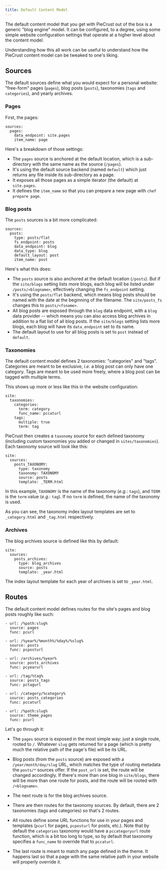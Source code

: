 ```yaml
---
title: Default Content Model
---
```


The default content model that you get with PieCrust out of the box is a generic
"blog engine" model. It can be configured, to a degree, using some simple
website configuration settings that operate at a higher level about the content
model.

Understanding how this all work can be useful to understand how the PieCrust
content model can be tweaked to one's liking.

## Sources

The default sources define what you would expect for a personal website:
"free-form" pages (`pages`), blog posts (`posts`), taxonomies (`tags` and
`categories`), and yearly archives.


### Pages

First, the pages:

    sources:
      pages:
        data_endpoint: site.pages
        item_name: page

Here's a breakdown of those settings:

* The `pages` source is anchored at the default location, which is a
  sub-directory with the same name as the source (`/pages`).
* It's using the default source backend (named `default`) which just returns any
  file inside its sub-directory as a page.
* It exposes all those pages as a simple iterator (the default) at `site.pages`.
* It defines the `item_name` so that you can prepare a new page with `chef
  prepare page`.


### Blog posts

The `posts` sources is a bit more complicated:

    sources:
      posts:
        type: posts/flat
        fs_endpoint: posts
        data_endpoint: blog
        data_type: blog
        default_layout: post
        item_name: post

Here's what this does:

* The `posts` source is also anchored at the default location (`/posts`). But if
  the `site/blogs` setting lists more blogs, each blog will be listed under
  `/posts/<blogname>`, effectively changing the `fs_endpoint` setting.
* It's using the `posts/flat` backend, which means blog posts should be named
  with the date at the beginning of the filename. The `site/posts_fs` changes
  this to `posts/<fsname>`.
* All blog posts are exposed through the `blog` data endpoint, with a `blog`
  data provider -- which means you can also access blog archives in addition to
  a flat list of all blog posts. If the `site/blogs` setting lists more blogs,
  each blog will have its `data_endpoint` set to its name.
* The default layout to use for all blog posts is set to `post` instead of
  `default`.


### Taxonomies

The default content model defines 2 taxonomies: "categories" and "tags".
Categories are meant to be exclusive, _i.e._ a blog post can only have one
category. Tags are meant to be used more freely, where a blog post can be tagged
with multiple terms.

This shows up more or less like this in the website configuration:

    site:
      taxonomies:
        categories:
          term: category
          func_name: pccaturl
        tags:
          multiple: true
          term: tag

PieCrust then creates a `taxonomy` source for each defined taxonomy (including
custom taxonomies you added or changed in `sites/taxonomies`). Each taxonomy
source will look like this:

    site:
      sources:
        posts_TAXONOMY:
          type: taxonomy
          taxonomy: TAXONOMY
          source: posts
          template: _TERM.html

In this example, `TAXONOMY` is the name of the taxonomy (_e.g._: `tags`), and
`TERM` is the `term` value (_e.g._: `tag`). If no `term` is defined, the name of
the taxonomy is used.

As you can see, the taxonomy index layout templates are set to `_category.html`
and `_tag.html` respectively.


### Archives

The blog archives source is defined like this by default:

    site:
      sources:
        posts_archives:
          type: blog_archives
          source: posts
          template: _year.html

The index layout template for each year of archives is set to `_year.html`.


## Routes

The default content model defines routes for the site's pages and blog posts
roughly like such:

    - url: /%path:slug%
      source: pages
      func: pcurl

    - url: /%year%/%month%/%day%/%slug%
      source: posts
      func: pcposturl

    - url: /archives/%year%
      source: posts_archives
      func: pcyearurl

    - url: /tag/%tag%
      source: posts_tags
      func: pctagurl

    - url: /category/%category%
      source: posts_categories
      func: pccaturl

    - url: /%path:slug%
      source: theme_pages
      func: pcurl

Let's go through it:

* The `pages` source is exposed in the most simple way: just a single route,
  rooted to `/`. Whatever `slug` gets returned for a page (which is pretty much
  the relative path of the page's file) will be its URL.

* Blog posts (from the `posts` source) are exposed with a `/year/month/day/slug`
  URL, which matches the type of routing metadata the `posts/*` sources offer.
  If the `post_url` is set, the route will be changed accordingly. If there's
  more than one blog in `site/blogs`, there will be more than one route for
  posts, and the route will be rooted with `/<blogname>`.

* The next route is for the blog archives source.

* There are then routes for the taxonomy sources. By default, there are
  2 taxonomies (tags and categories) so that's 2 routes.

* All routes define some URL functions for use in your pages and templates
  (`pcurl` for pages, `pcposturl` for posts, etc.). Note that by default the
  `categories` taxonomy would have a `pccategoryurl` route function, which is
  a bit too long to type, so by default that taxonomy specifies a `func_name` to
  override that to `pccaturl`.

* The last route is meant to match any page defined in the theme. It happens
  last so that a page with the same relative path in your website will properly
  override it.

